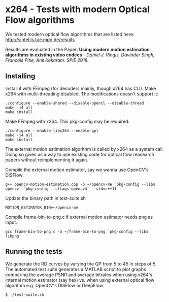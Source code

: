 # x264 - Tests with modern Optical Flow algorithms
We tested modern optical flow algorithms that are listed here: http://sintel.is.tue.mpg.de/results

Results are evaluated in the Paper: **Using modern motion estimation algorithms in existing video codecs** - *Daniel J. Ringis, Davinder Singh, Francois Pitie, Anil Kokaram. SPIE 2018.*

## Installing
Install it with FFmpeg (for decoders mainly, though x264 has CLI).
Make x264 with multi-threading disabled. The modifications doesn't support it:
```
./configure --enable-shared --disable-opencl --disable-thread
make -j4 all
make install
```
Make FFmpeg with x264. This pkg-config may be required:
```
./configure --enable-libx264 --enable-gpl
make -j4 all
make install
```
The external motion estimation algorithm is called by x264 as a system call. Doing so gives us a way to use existing code for optical flow reasearch papers without reimplementing it again.

Compile the external motion estimator, say we wanna use OpenCV's DISFlow:
```
g++ opencv-motion-estimation.cpp -o ~/opencv-me `pkg-config --libs opencv` `pkg-config --cflags opencv4` --std=c++11
```
Update the binary path in test-suite.sh
```
MOTION_ESTIMATOR_BIN=~/opencv-me
```

Compile frame-bin-to-png.c if external motion estimator needs png as input. 
```
gcc frame-bin-to-png.c -o ~/frame-bin-to-png `pkg-config --libs libpng`
```

## Running the tests
We generate the RD curves by varying the QP from 5 to 45 in steps of 5. The automated test suite generates a MATLAB script to plot graphs comparing the average PSNR and average bitrates when using x264's internal motion estimator (say hex) vs. when using external optical flow algorithm e.g. OpenCV's DISFlow or DeepFlow.
```
$ ./test-suite.sh
```
